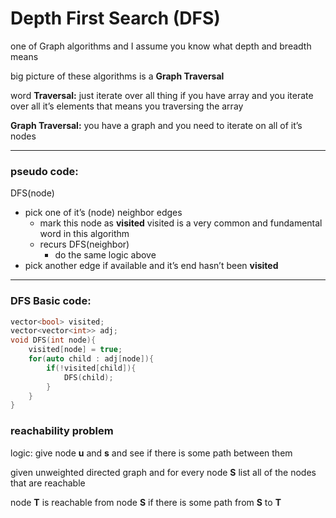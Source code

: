 # Depth First Search (DFS)

one of Graph algorithms and I assume you know what depth and breadth means

big picture of these algorithms is a **Graph Traversal** 

word **Traversal:** just iterate over all thing 
if you have array and you iterate over all it’s elements that means you traversing the array

**Graph Traversal:** you have a graph and you need to iterate on all of it’s nodes 

---

 
### pseudo code:

DFS(node)

- pick one of it’s (node) neighbor edges
    - mark this node as **visited** 
                    visited is a very common and fundamental word in this algorithm
    - recurs DFS(neighbor)
        - do the same logic above
- pick another edge if available and it’s end hasn’t been **visited**

---
### DFS Basic code:

```cpp
vector<bool> visited;
vector<vector<int>> adj;
void DFS(int node){
    visited[node] = true;
    for(auto child : adj[node]){
        if(!visited[child]){
            DFS(child);
        }
    }
}
```

### reachability problem

logic: give node **u** and **s** and see if there is some path between them 

 given unweighted directed graph and for every node **S** list all of the nodes that are reachable 

   node **T** is reachable from node **S** if there is some path from **S** to **T**
